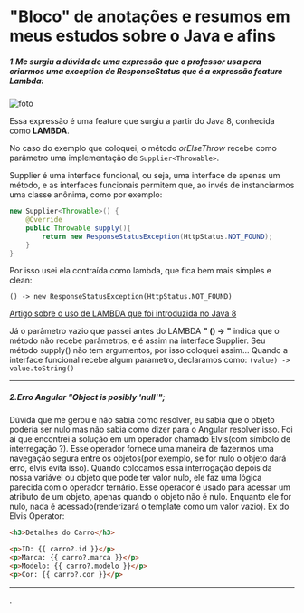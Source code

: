 # "Bloco" de anotações e resumos em meus estudos sobre o Java e afins
##### 1.Me surgiu a dúvida de uma expressão que o professor usa para criarmos uma exception de ResponseStatus que é a expressão **feature Lambda**:
![foto](https://img-a.udemycdn.com/redactor/raw/q_and_a/2020-12-02_19-22-46-77f0b6a7257fc13ea6ff0de138001a47.png?KeRdmDovhaK2QUobtK0rjPXKuHISWxeRpBPhXx9ZJiYMqtQWEKbaisVNNKk2EJgNRB9TnukEtKgVXSH4CAiu7IrMsF7xeRNMjD0_9xODy_WFe0-nWg1_Vvhs06sEwDQC7Pbf-9WVBr-1XVaq013fMzTyEx-RgShG_N1AeDi1TmHN6Bs2NC2Hi2apwJQ)

Essa expressão é uma feature que surgiu a partir do Java 8, conhecida como **LAMBDA**.

No caso do exemplo que coloquei, o método *orElseThrow* recebe como parâmetro uma implementação de `Supplier<Throwable>`.

Supplier é uma interface funcional, ou seja, uma interface de apenas um método, e as interfaces funcionais permitem que, ao invés de instanciarmos uma classe anônima, como por exemplo:
```java
new Supplier<Throwable>() {
    @Override
    public Throwable supply(){
        return new ResponseStatusException(HttpStatus.NOT_FOUND);
    }
}
```
Por isso usei ela contraída como lambda, que fica bem mais simples e clean:
```
() -> new ResponseStatusException(HttpStatus.NOT_FOUND)
```
[Artigo sobre o uso de LAMBDA que foi introduzida no Java 8](https://blog.tecsinapse.com.br/stream-api-e-fun%C3%A7%C3%B5es-lambda-no-java-8-9941e8ae95d8)

Já o parâmetro vazio que passei antes do LAMBDA **" () -> "** indica que o método não recebe parâmetros, e é assim na interface Supplier. Seu método supply() não tem argumentos, por isso coloquei assim... Quando a interface funcional recebe algum parametro, declaramos como: ``` (value) -> value.toString() ```

***

##### 2.Erro Angular "Object is posibly 'null'";
Dúvida que me gerou e não sabia como resolver, eu sabia que o objeto poderia ser nulo mas não sabia como dizer para o Angular resolver isso. Foi ai que encontrei a solução em um operador chamado Elvis(com símbolo de interregação ?). Esse operador fornece uma maneira de fazermos uma navegação segura entre  os objetos(por exemplo, se for nulo o objeto dará erro, elvis evita isso). Quando colocamos essa interrogação depois da nossa variável ou objeto que pode ter valor nulo, ele faz uma lógica parecida com o operador ternário. Esse operador é usado para acessar um atributo de um objeto, apenas quando o objeto não é nulo. Enquanto ele for nulo, nada é acessado(renderizará o template como um valor vazio).
Ex do Elvis Operator:
```html
<h3>Detalhes do Carro</h3>

<p>ID: {{ carro?.id }}</p>
<p>Marca: {{ carro?.marca }}</p>
<p>Modelo: {{ carro?.modelo }}</p>
<p>Cor: {{ carro?.cor }}</p>
```

***

.
 
